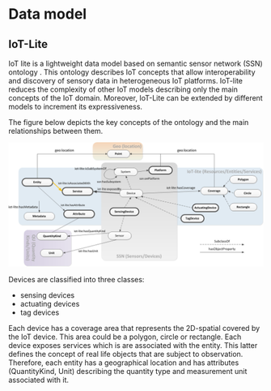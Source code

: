 Data model
=======
IoT-Lite
-----------
IoT lite is a lightweight data model based on semantic sensor network (SSN) ontology . This ontology describes IoT concepts that allow interoperability and discovery of sensory data in heterogeneous IoT platforms. IoT-lite reduces the complexity of other IoT models describing only the main concepts of the IoT domain. Moreover, IoT-Lite can be extended by different models to increment its expressiveness.

The figure below depicts the key concepts of the ontology and the main relationships between them.

![IoTLite Description](https://github.com/diopBabacar/myImages/blob/master/IoTLiteIMG.png)
 
Devices are classified into three classes: 

* sensing devices 
* actuating devices 
* tag devices

Each device has a coverage area that represents the 2D-spatial covered by the IoT device. This area could be a polygon, circle or rectangle. Each device exposes services which is are associated with the entity. This latter defines the concept of real life objects that are subject to observation. Therefore, each entity has a geographical location and has attributes (QuantityKind, Unit) describing the quantity type and measurement unit associated with it.

 
